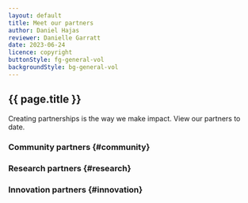 ```yaml
---
layout: default
title: Meet our partners
author: Daniel Hajas
reviewer: Danielle Garratt
date: 2023-06-24
licence: copyright
buttonStyle: fg-general-vol
backgroundStyle: bg-general-vol
---
```


## {{ page.title }}

Creating partnerships is the way we make impact. View our partners to date.

### Community partners {#community}

### Research partners {#research}

### Innovation partners {#innovation}